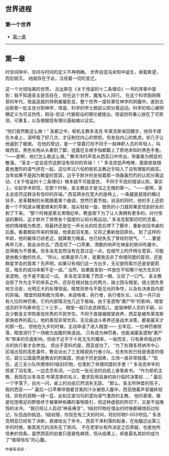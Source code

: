 ## 世界进程
### 第一个世界
* [第一章](#chapter01-01)

 ***
<a name="chapter01-01"></a>
## 第一章
时空间隙中，空间与时间的定义不再明确。
世界自混沌未知中诞生，承载希望，而后毁灭。
祂就存在于此，注视着一切的变迁。

这一个光怪陆离的世界。
古达斯在《关于怪诞的十二条理论》一书的序章中提到：我不知道圣主是否存在，但在这个世界，魔鬼与人同行。
在这个科学刚刚萌芽的年代，怪诞造就的特例屡屡彰显，整个世界一度轮罩在神学的阴霾中。直到古达斯那一批主张分割神学、怪诞、科学的学士掀起认知分离运动。科学的核心被明确定义为可证伪性，假设-验证-代替假设的理论被提出。怪诞则将重心放在了可观测，可重复，以及根据现有理论基础难以证实。

“他们竟然敢这么做！”
圣都之中，枢机主教多洛克·布莱克斯来回踱步，他将手撑在木桌上，深呼吸了好几次，才压制住内心的愤怒。但发自内心的焦虑，却几乎让他逼到了极限。
在他的旁边，是一个穿着打扮不同于一般神职人员的年轻人，叫做西亚。黑色长袍从头裹到了脚，连露在五根手指都戴上了质地未知的黑色手套。
“——是啊，他们怎么敢这么做。”
懒洋洋的声音从西亚口中传出，带着极为明显的散漫。
“圣主一定会惩罚这群没有信仰的异端！！”
多洛克低声咆哮，面部皮肤随着他激烈的语气挤在一起，这位年过六旬的枢机主教近乎陷入了没有理智的疯狂。
当年如果不是因为教皇的宽容，近乎于默许的坐视着那一场轰轰烈烈的认知分离运动，《关于怪诞的十二条理论》根本就不可能面世。
不同于平民的错误认知，事实上，论起学术研究，在那个时候，圣主教会才是当之无愧的第一。
“——是啊，圣主会惩罚这群没有信仰的异端。”
西亚跨坐在宽大的座椅上，一条腿直晃晃的横过扶手，皮革鞣制的长靴随着某个曲调，悠然打着节拍。说话的同时，他的手上还抓着一个不知道从哪里顺来的苹果，指尖轻轻一旋，银色的小刀就将果皮恰到好处的剥了下来。
“那个时候是第五黑暗纪年。教皇阁下为了让人类拥有更多的，对付怪诞的筹码，这才默许了席卷各个国度的认知分离运动。”
多洛克絮絮叨叨的念着，他的情绪极为焦虑，但最终还是在一声长长的叹息后停下了脚步，重新坐回书桌的后面。看着眼前传来的情报，他拿起羽毛笔，又将之重新放回原处。
到了这样的年龄，他的躯体已经老迈，就算极力掩盖，也已经失去了曾经的锐气。
“……要是再早几年，我会派你去。”
西亚咬了一口苹果，清脆的响声在神圣的房间布置中，显得极为不尊重。但多洛克显然没有在意过这一点，在细节上的开明与宽容，可能是他极少数的优点。
“所以，如果是早几年，是要我去杀了命理同盟的首领，还是群星学会的首席？先声明，如果只有咱们这一方出手，无论是阿索尔还是安妮莉亚，暗杀的成功率都不足一成。”
当然，如果能拿到一件放在不知哪个地方生灰的圣遗物，也不是不能试一试。
多洛克深深看了西亚一眼，又叹了一口气。
圣主教会除了作为主干的体系之外，还存在相对独立的两方，骑士团与暗堂。骑士团负责地方治安，光明正大的处理怪诞。暗堂则参与不能见光的争夺，以及处决来自内部的异端。
暗堂的结构极为简单，未适格者，执行者，执行者队长，以及一共只会有九位的神罚者。它的内部情况也几近于极端，由于圣遗物“裹尸布”的影响，暗堂成员的平均寿命在二十三岁，。
暗堂一般只会选择孤儿、底层神职人员的子嗣，以及少数圣主学院表现优秀的平民学生。不同于直接被暗堂收养，西亚是被布莱克斯家族收养的孤儿，他的表现异常优异。无论是战斗素养还是战术决策，都是最天才的那一批。
但他在九岁的时候，主动申请了进入暗堂——
五年后，一位神罚者陨落，暗堂进行了一场极为血腥的角逐战。
只有成为神罚者，也能减缓圣遗物“裹尸布”带来的负面影响。但由于近乎于十死无生的概率，一般而言，只有寿命临近终点的执行者才会参加。
但出乎意料的是，西亚成功了。
“为了处理多昂纳市中心区域出现的高危事件，教会派出了三支精锐执行者小队。任务失败已经是很差的情况，碧兰公国虽然是教会的附属国，但由于历史因素，立场一直非常摇摆。”
“现在，这三支小队所携带的1级封印物，也落到了命理同盟的手里！”
多洛克牢牢的捏紧了羽毛笔，一边念念有词，一边在一张光洁的白纸上奋笔疾书。
“作为枢机主教，我现在以多洛克·布莱克斯的名义，要求启用自身的执行临时决策权……”
最后一个字落下，白光一闪，桌上的白纸已然消失无踪。
“那么，圣主所钟爱的孩子，我的西亚——”
最后一口苹果伴随着甘美的汁水被吞入腹中，西亚随着声音偏转视线，异色的双眼一绿一蓝，此刻正直勾勾的望向语气激昂的主教。
他的表情，像是吃饱喝足的野兽终于被某种有趣的事物吸引，但这种虚假的热切下，又是不加掩饰的冰冷。
“我已经让人启动“神圣祷言”，1级封印物在借出的时候都被烙刻过标记，队伍由你挑选，1级权限，你现在有三天的时间，将封印物1-003夺回。”
多洛克明显已经有了决断，直接给出了命令。
西亚干净利落的起身，在抬腿迈出第三步的时候，极其突兀的消失在了房间。
不在老家伙有所决定之后质疑，也是他所信奉的信条。虽然西亚的初衷只是避免麻烦，但从结果上，却是莫名其妙的成为了“值得信任”的心腹。



```sh
作者有话说：
```